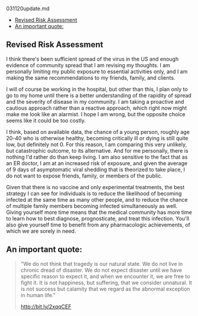 031120update.md

- [Revised Risk Assessment](#revised-risk-assessment)
- [An important quote:](#an-important-quote)

## Revised Risk Assessment

I think there's been sufficient spread of the virus in the US and enough
evidence of community spread that I am revising my thoughts. I am
personally limiting my public exposure to essential activities only, and
I am making the same recommendations to my friends, family, and clients.

I will of course be working in the hospital, but other than this, I plan
only to go to my home until there is a better understanding of the
rapidity of spread and the severity of disease in my community. I am
taking a proactive and cautious approach rather than a reactive
approach, which right now might make me look like an alarmist. I hope I
am wrong, but the opposite choice seems like it could be too costly. 

I think, based on available data, the chance of a young person, roughly
age 20-40 who is otherwise healthy, becoming critically ill or dying is
still quite low, but definitely not 0. For this reason, I am comparing
this very unlikely, but catastrophic outcome, to its alternative. And
for me personally, there is nothing I'd rather do than keep living. I am
also sensitive to the fact that as an ER doctor, I am at an increased
risk of exposure, and given the average of 9 days of asymptomatic viral
shedding that is theorized to take place, I do not want to expose
friends, family, or members of the public. 

Given that there is no vaccine and only experimental treatments, the best strategy I can see for individuals is to reduce the likelihood of becoming infected at the same time as many other people, and to reduce the chance of multiple family members becoming infected simultaneously as well. Giving yourself more time means that the medical community has more time to learn how to best diagnose, prognosticate, and treat this infection. You'll also give yourself time to benefit from any pharmacologic achievements, of which we are sorely in need. 

## An important quote:

> "We do not think that tragedy is our natural state. We do not live in
> chronic dread of disaster. We do not expect disaster until we have
> specific reason to expect it, and when we encounter it, we are free to
> fight it. It is not happiness, but suffering, that we consider
> unnatural. It is not success but calamity that we regard as the
> abnormal exception in human life."
>
> http://bit.ly/2xqqCEF
